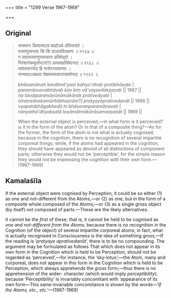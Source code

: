 +++
title = "1299 Verse 1967-1969"

+++
## Original 
>
> भासमानः किमात्माऽयं बाह्योऽर्थः प्रतिभासते ।  
> परमाणुस्वभावः किं किं वाऽवयविलक्षणः ॥ १९६७ ॥  
> न तावत्परमाणूनामाकारः प्रतिवेद्यते ।  
> निरंशानेकमूर्त्ताभ(नां?) प्रत्ययाप्रतिवेदनात् ॥ १९६८ ॥  
> व्यपेतभागभेदा हि भासेरन्परमाणवः ।  
> नान्यथाऽध्यक्षता तेषामात्माकारासमर्पणात् ॥ १९६९ ॥ 
>
> *bhāsamānaḥ kimātmā'yaṃ bāhyo'rthaḥ pratibhāsate* \|  
> *paramāṇusvabhāvaḥ kiṃ kiṃ vā'vayavilakṣaṇaḥ* \|\| 1967 \|\|  
> *na tāvatparamāṇūnāmākāraḥ prativedyate* \|  
> *niraṃśānekamūrttābha(nāṃ?) pratyayāprativedanāt* \|\| 1968 \|\|  
> *vyapetabhāgabhedā hi bhāseranparamāṇavaḥ* \|  
> *nānyathā'dhyakṣatā teṣāmātmākārāsamarpaṇāt* \|\| 1969 \|\| 
>
> When the external object is perceived,—in what form is it perceived? is it in the form of the atom? Or in that of a composite thing?—As for the former, the form of the atom is not what is actually cognised; because in the cognition, there is no recognition of several impartite corporeal things; while, if the atoms had appeared in the cognition, they should have appeared as devoid of all distinctions of component parts; otherwise they would not be ‘perceptible’, for the simple reason they would not be impressing the cognition with their own form.—(1967-1969)



## Kamalaśīla

If the external object were cognised by Perception, it could be so either (1) as *one* and not-different from the Atoms,—or (2) as one, but in the form of a composite whole composed of the Atoms;—or (3) as a single gross object (by itself) not composed of parts.—These are the likely alternatives.

It cannot be the *first* of these; that is, it cannot be held to be cognised as *one and not-different from the Atoms*; because there is no recognition in the Cognition (of the object) of several impartite corporeal atoms; in fact, what is actually recognised in Consciousness is the idea of something gross,—If the reading is ‘*pratyaye aprativedanāt*’, there is to be no compounding. The argument may be formulated as follows That which does not appear in its own form in the Cognition which is held to be Perception, should not be regarded as ‘perceived’,—for instance, the ‘sky-lotus’;—the Atom, many and corporeal, does not appear in this form in the Cognition which is held to be Perception, which always apprehends the *gross* form;—thus there is no apprehension of the wider- character (which would imply *perceptibility*); because ‘Perceptibility’ is invariably concomitant with ‘appearance of its own form—This same invariable concomitance is shown by the words—‘*If* *the Atoms, etc., etc*.’—(1967-1969)


